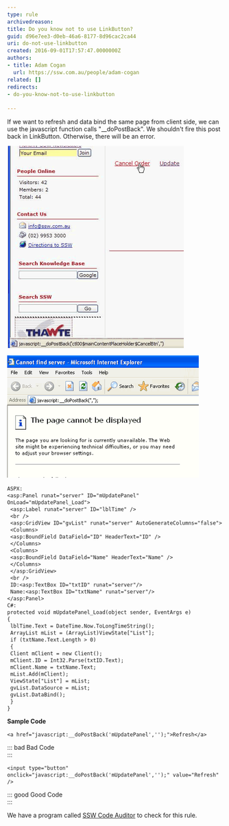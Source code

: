 ```yaml
---
type: rule
archivedreason: 
title: Do you know not to use LinkButton?
guid: d96e7ee3-d0eb-46a6-8177-8d96cac2ca44
uri: do-not-use-linkbutton
created: 2016-09-01T17:57:47.0000000Z
authors:
- title: Adam Cogan
  url: https://ssw.com.au/people/adam-cogan
related: []
redirects:
- do-you-know-not-to-use-linkbutton

---
```


If we want to refresh and data bind the same page from client side, we can use the javascript function calls "\_\_doPostBack". We shouldn't fire this post back in LinkButton. Otherwise, there will be an error.

<!--endintro-->

![Figure: Right click the link with \_\_doPostBack event](RightClickLink.gif)  

![Figure: New window with incorrect URL](PostBack.gif)  



```
ASPX:
<asp:Panel runat="server" ID="mUpdatePanel" OnLoad="mUpdatePanel_Load">
 <asp:Label runat="server" ID="lblTime" />
 <br />
 <asp:GridView ID="gvList" runat="server" AutoGenerateColumns="false">
 <Columns>
 <asp:BoundField DataField="ID" HeaderText="ID" />
 </Columns>
 <Columns>
 <asp:BoundField DataField="Name" HeaderText="Name" />
 </Columns>
 </asp:GridView>
 <br />
 ID:<asp:TextBox ID="txtID" runat="server"/>
 Name:<asp:TextBox ID="txtName" runat="server"/>
</asp:Panel>
C#:
protected void mUpdatePanel_Load(object sender, EventArgs e)
{
 lblTime.Text = DateTime.Now.ToLongTimeString();
 ArrayList mList = (ArrayList)ViewState["List"];
 if (txtName.Text.Length > 0)
 {
 Client mClient = new Client();
 mClient.ID = Int32.Parse(txtID.Text);
 mClient.Name = txtName.Text;
 mList.Add(mClient);
 ViewState["List"] = mList;
 gvList.DataSource = mList;
 gvList.DataBind();
 }
}
```


 **Sample Code** 


```
<a href="javascript:__doPostBack('mUpdatePanel','');">Refresh</a>
```




::: bad
Bad Code  
:::



```
<input type="button" onclick="javascript:__doPostBack('mUpdatePanel','');" value="Refresh" />
```




::: good
Good Code  
:::

We have a program called [SSW Code Auditor](https://www.ssw.com.au/ssw/CodeAuditor/) to check for this rule.
